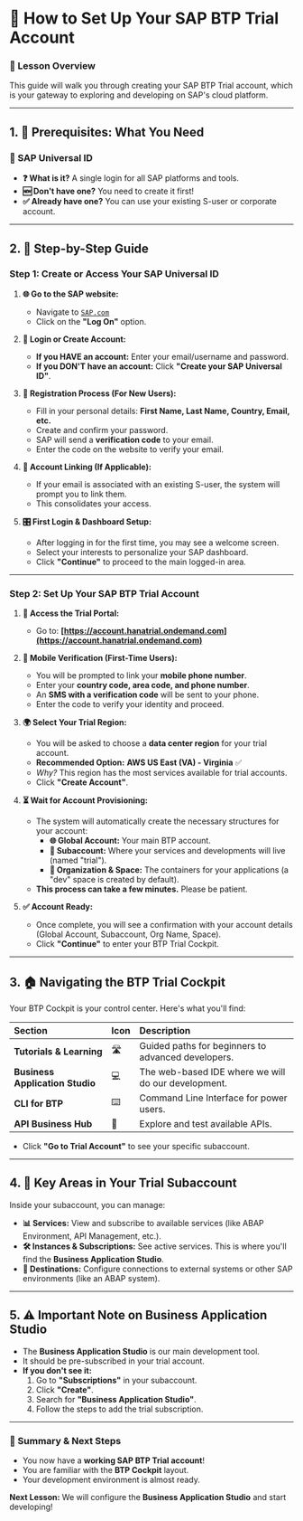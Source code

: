 # 🚀 How to Set Up Your SAP BTP Trial Account

### **📌 Lesson Overview**
This guide will walk you through creating your SAP BTP Trial account, which is your gateway to exploring and developing on SAP's cloud platform.

---

## 1. 🎯 Prerequisites: What You Need

### **📧 SAP Universal ID**
*   **❓ What is it?** A single login for all SAP platforms and tools.
*   **🆕 Don't have one?** You need to create it first!
*   **✅ Already have one?** You can use your existing S-user or corporate account.

---

## 2. 👣 Step-by-Step Guide

### **Step 1: Create or Access Your SAP Universal ID**

1.  **🌐 Go to the SAP website:**
    *   Navigate to [`SAP.com`](https://SAP.com)
    *   Click on the **"Log On"** option.

2.  **🔑 Login or Create Account:**
    *   **If you HAVE an account:** Enter your email/username and password.
    *   **If you DON'T have an account:** Click **"Create your SAP Universal ID"**.

3.  **📝 Registration Process (For New Users):**
    *   Fill in your personal details: **First Name, Last Name, Country, Email, etc.**
    *   Create and confirm your password.
    *   SAP will send a **verification code** to your email.
    *   Enter the code on the website to verify your email.

4.  **🔗 Account Linking (If Applicable):**
    *   If your email is associated with an existing S-user, the system will prompt you to link them.
    *   This consolidates your access.

5.  **🎛️ First Login & Dashboard Setup:**
    *   After logging in for the first time, you may see a welcome screen.
    *   Select your interests to personalize your SAP dashboard.
    *   Click **"Continue"** to proceed to the main logged-in area.

---

### **Step 2: Set Up Your SAP BTP Trial Account**

1.  **🔗 Access the Trial Portal:**
    *   Go to: **[https://account.hanatrial.ondemand.com](https://account.hanatrial.ondemand.com)**

2.  **📱 Mobile Verification (First-Time Users):**
    *   You will be prompted to link your **mobile phone number**.
    *   Enter your **country code, area code, and phone number**.
    *   An **SMS with a verification code** will be sent to your phone.
    *   Enter the code to verify your identity and proceed.

3.  **🌍 Select Your Trial Region:**
    *   You will be asked to choose a **data center region** for your trial account.
    *   **Recommended Option:** **AWS US East (VA) - Virginia** ✅
    *   *Why?* This region has the most services available for trial accounts.
    *   Click **"Create Account"**.

4.  **⏳ Wait for Account Provisioning:**
    *   The system will automatically create the necessary structures for your account:
        *   **🌐 Global Account:** Your main BTP account.
        *   **📂 Subaccount:** Where your services and developments will live (named "trial").
        *   **🏢 Organization & Space:** The containers for your applications (a "dev" space is created by default).
    *   **This process can take a few minutes.** Please be patient.

5.  **✅ Account Ready:**
    *   Once complete, you will see a confirmation with your account details (Global Account, Subaccount, Org Name, Space).
    *   Click **"Continue"** to enter your BTP Trial Cockpit.

---

## 3. 🏠 Navigating the BTP Trial Cockpit

Your BTP Cockpit is your control center. Here's what you'll find:

| Section | Icon | Description |
| :--- | :--- | :--- |
| **Tutorials & Learning** | 🛣️ | Guided paths for beginners to advanced developers. |
| **Business Application Studio** | 💻 | The web-based IDE where we will do our development. |
| **CLI for BTP** | ⌨️ | Command Line Interface for power users. |
| **API Business Hub** | 🔗 | Explore and test available APIs. |

*   Click **"Go to Trial Account"** to see your specific subaccount.

---

## 4. 🔧 Key Areas in Your Trial Subaccount

Inside your subaccount, you can manage:

*   **📊 Services:** View and subscribe to available services (like ABAP Environment, API Management, etc.).
*   **🛠️ Instances & Subscriptions:** See active services. This is where you'll find the **Business Application Studio**.
*   **🎯 Destinations:** Configure connections to external systems or other SAP environments (like an ABAP system).

---

## 5. ⚠️ Important Note on Business Application Studio

*   The **Business Application Studio** is our main development tool.
*   It should be pre-subscribed in your trial account.
*   **If you don't see it:**
    1.  Go to **"Subscriptions"** in your subaccount.
    2.  Click **"Create"**.
    3.  Search for **"Business Application Studio"**.
    4.  Follow the steps to add the trial subscription.

---

### **🎉 Summary & Next Steps**

*   You now have a **working SAP BTP Trial account**!
*   You are familiar with the **BTP Cockpit** layout.
*   Your development environment is almost ready.

**Next Lesson:** We will configure the **Business Application Studio** and start developing!